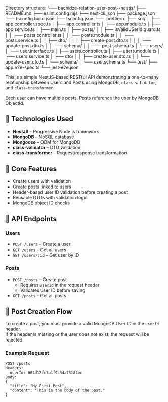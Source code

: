 
Directory structure:
└── bachidze-relation-user-post--nestjs/
    ├── README.md
    ├── eslint.config.mjs
    ├── nest-cli.json
    ├── package.json
    ├── tsconfig.build.json
    ├── tsconfig.json
    ├── .prettierrc
    ├── src/
    │   ├── app.controller.spec.ts
    │   ├── app.controller.ts
    │   ├── app.module.ts
    │   ├── app.service.ts
    │   ├── main.ts
    │   ├── posts/
    │   │   ├── isValidUSerid.guard.ts
    │   │   ├── posts.controller.ts
    │   │   ├── posts.module.ts
    │   │   ├── posts.service.ts
    │   │   ├── dto/
    │   │   │   ├── create-post.dto.ts
    │   │   │   └── update-post.dto.ts
    │   │   └── schema/
    │   │       └── post.schema.ts
    │   └── users/
    │       ├── user.interface.ts
    │       ├── users.controller.ts
    │       ├── users.module.ts
    │       ├── users.service.ts
    │       ├── dto/
    │       │   ├── create-user.dto.ts
    │       │   └── update-user.dto.ts
    │       └── schema/
    │           └── user.schema.ts
    └── test/
        ├── app.e2e-spec.ts
        └── jest-e2e.json




This is a simple NestJS-based RESTful API demonstrating a one-to-many relationship between Users and Posts using MongoDB, `class-validator`, and `class-transformer`.




Each user can have multiple posts. Posts reference the user by MongoDB ObjectId.

## 🚀 Technologies Used

- **NestJS** – Progressive Node.js framework
- **MongoDB** – NoSQL database
- **Mongoose** – ODM for MongoDB
- **class-validator** – DTO validation
- **class-transformer** – Request/response transformation

## 🧠 Core Features

- Create users with validation
- Create posts linked to users
- Header-based user ID validation before creating a post
- Reusable DTOs with validation logic
- MongoDB object ID checks

## 📌 API Endpoints

### Users

- `POST /users` – Create a user  
- `GET /users` – Get all users  
- `GET /users/:id` – Get user by ID  

### Posts

- `POST /posts` – Create post  
  - Requires `userId` in the request header
  - Validates user ID before saving
- `GET /posts` – Get all posts  

## 🔐 Post Creation Flow

To create a post, you must provide a valid MongoDB User ID in the `userId` header.  
If the header is missing or the user does not exist, the request will be rejected.

### Example Request

```http
POST /posts
Headers:
  userId: 664d12fc7a1f9c34a73184bc
Body:
{
  "title": "My First Post",
  "content": "This is the body of the post."
}



